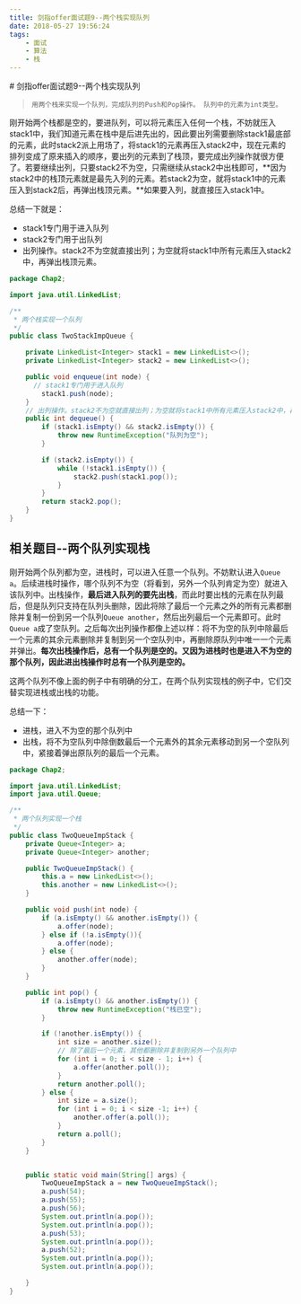 ```yaml
---
title: 剑指offer面试题9--两个栈实现队列
date: 2018-05-27 19:56:24
tags: 
    - 面试
    - 算法
    - 栈
---
```

<meta name="referrer" content="no-referrer" />
# 剑指offer面试题9--两个栈实现队列

> ```
> 用两个栈来实现一个队列，完成队列的Push和Pop操作。 队列中的元素为int类型。
> ```

刚开始两个栈都是空的，要进队列，可以将元素压入任何一个栈，不妨就压入stack1中，我们知道元素在栈中是后进先出的，因此要出列需要删除stack1最底部的元素，此时stack2派上用场了，将stack1的元素再压入stack2中，现在元素的排列变成了原来插入的顺序，要出列的元素到了栈顶，要完成出列操作就很方便了。若要继续出列，只要stack2不为空，只需继续从stack2中出栈即可，**因为stack2中的栈顶元素就是最先入列的元素。若stack2为空，就将stack1中的元素压入到stack2后，再弹出栈顶元素。**如果要入列，就直接压入stack1中。

总结一下就是：

- stack1专门用于进入队列
- stack2专门用于出队列
- 出列操作。stack2不为空就直接出列；为空就将stack1中所有元素压入stack2中，再弹出栈顶元素。


```java
package Chap2;

import java.util.LinkedList;

/**
 * 两个栈实现一个队列
 */
public class TwoStackImpQueue {

    private LinkedList<Integer> stack1 = new LinkedList<>();
    private LinkedList<Integer> stack2 = new LinkedList<>();

    public void enqueue(int node) {
      // stack1专门用于进入队列
        stack1.push(node);
    }
	// 出列操作。stack2不为空就直接出列；为空就将stack1中所有元素压入stack2中，再弹出栈顶元素。
    public int dequeue() {
        if (stack1.isEmpty() && stack2.isEmpty()) {
            throw new RuntimeException("队列为空");
        }

        if (stack2.isEmpty()) {
            while (!stack1.isEmpty()) {
                stack2.push(stack1.pop());
            }
        }
        return stack2.pop();
    }
}

```

## 相关题目--两个队列实现栈

刚开始两个队列都为空，进栈时，可以进入任意一个队列。不妨默认进入`Queue a`。后续进栈时操作，哪个队列不为空（将看到，另外一个队列肯定为空）就进入该队列中。出栈操作，**最后进入队列的要先出栈**，而此时要出栈的元素在队列最后，但是队列只支持在队列头删除，因此将除了最后一个元素之外的所有元素都删除并复制一份到另一个队列`Queue another`，然后出列最后一个元素即可。此时`Queue a`成了空队列。之后每次出列操作都像上述以样：将不为空的队列中除最后一个元素的其余元素删除并复制到另一个空队列中，再删除原队列中唯一一个元素并弹出。**每次出栈操作后，总有一个队列是空的。又因为进栈时也是进入不为空的那个队列，因此进出栈操作时总有一个队列是空的。**

这两个队列不像上面的例子中有明确的分工，在两个队列实现栈的例子中，它们交替实现进栈或出栈的功能。

总结一下：

- 进栈，进入不为空的那个队列中
- 出栈，将不为空队列中除倒数最后一个元素外的其余元素移动到另一个空队列中，紧接着弹出原队列的最后一个元素。

```java
package Chap2;

import java.util.LinkedList;
import java.util.Queue;

/**
 * 两个队列实现一个栈
 */
public class TwoQueueImpStack {
    private Queue<Integer> a;
    private Queue<Integer> another;

    public TwoQueueImpStack() {
        this.a = new LinkedList<>();
        this.another = new LinkedList<>();
    }

    public void push(int node) {
        if (a.isEmpty() && another.isEmpty()) {
            a.offer(node);
        } else if (!a.isEmpty()){
            a.offer(node);
        } else {
            another.offer(node);
        }
    }

    public int pop() {
        if (a.isEmpty() && another.isEmpty()) {
            throw new RuntimeException("栈已空");
        }

        if (!another.isEmpty()) {
            int size = another.size();
            // 除了最后一个元素，其他都删除并复制到另外一个队列中
            for (int i = 0; i < size - 1; i++) {
                a.offer(another.poll());
            }
            return another.poll();
        } else {
            int size = a.size();
            for (int i = 0; i < size -1; i++) {
                another.offer(a.poll());
            }
            return a.poll();
        }
    }


    public static void main(String[] args) {
        TwoQueueImpStack a = new TwoQueueImpStack();
        a.push(54);
        a.push(55);
        a.push(56);
        System.out.println(a.pop());
        System.out.println(a.pop());
        a.push(53);
        System.out.println(a.pop());
        a.push(52);
        System.out.println(a.pop());
        System.out.println(a.pop());

    }
}

```

